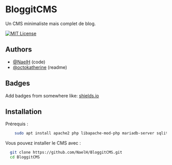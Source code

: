 
# BloggitCMS

Un CMS minimaliste mais complet de blog.

[![MIT License](https://img.shields.io/badge/License-MIT-green.svg)](https://choosealicense.com/licenses/mit/)


## Authors

- [@NaelH](https://www.github.com/NaelH) (code)
- [@octokatherine](https://www.github.com/octokatherine) (readme)


## Badges

Add badges from somewhere like: [shields.io](https://shields.io/)



## Installation

Prérequis : 
```bash
    sudo apt install apache2 php libapache-mod-php mariadb-server sqlite3 php-mysql php-sqlite3 php-wget
```

Vous pouvez installer le CMS avec :
```bash
  git clone https://github.com/NaelH/BloggitCMS.git
  cd BloggitCMS
```
    

